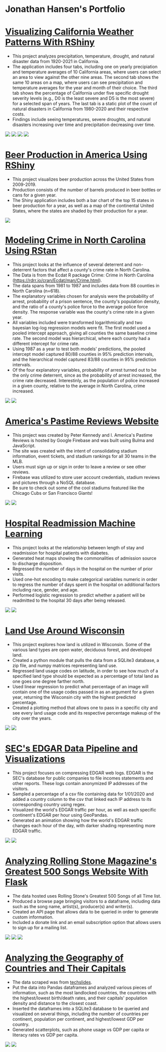 # Jonathan Hansen's Portfolio

# [Visualizing California Weather Patterns With RShiny](https://jonathanhansen808.shinyapps.io/californiaWeather/)
- This project analyzes precipitation, temperature, drought, and natural disaster data from 1920-2021 in California.
- The application includes four tabs, including one on yearly precipiation and temperature averages of 10 California areas, where users can select an area to view against the other nine areas. The second tab shows the same 10 areas on a map, where users can see precipitation and temperature averages for the year and month of their choice. The third tab shows the percentage of California under five specific drought severity levels (e.g., D0 is the least severe and D5 is the most severe) for a selected span of years. The last tab is a static plot of the count of natural disasters in California from 1980-2020 and their respective costs. 
- Findings include seeing temperatures, severe droughts, and natural disasters increasing over time and precipitation decreasing over time. 

![](/images/temp_plot.png)
![](/images/temp_map.png)
![](/images/drought.png)
![](/images/nat_disasters.png)

# [Beer Production in America Using RShiny](https://jonathanhansen808.shinyapps.io/beer/)
- This project visualizes beer production across the United States from 2009-2019. 
- Production consists of the number of barrels produced in beer bottles or cans for a given year.
- The Shiny application includes both a bar chart of the top 15 states in beer production for a year, as well as a map of the continental United States, where the states are shaded by their production for a year. 

![](/images/beer_app.png)

# [Modeling Crime in North Carolina Using RStan](https://github.com/jonathanhansen808/crime_modeling)
- This project looks at the influence of several deterrent and non-deterrent factors that affect a county's crime rate in North Carolina. 
- The Data is from the Ecdat R package Crime: Crime in North Carolina (https://rdrr.io/cran/Ecdat/man/Crime.html).
- The data spans from 1981 to 1987 and includes data from 88 counties in North Carolina (n=618). 
- The explanatory variables chosen for analysis were the probability of arrest, probability of a prison sentence, the county's population density, and the ratio of a county's police force to the average police force density. The response variable was the county's crime rate in a given year. 
- All variables included were transformed logarithmically and two bayesian log-log regression models were fit. The first model used a pooled intercept approach, giving all counties the same baseline crime rate. The second model was hierarchical, where each county had a different intercept for crime rate. 
- Using 1987 as a year to test both models' predictions, the pooled intercept model captured 80/88 counties in 95% prediction intervals, and the hierarchical model captured 83/88 counties in 95% prediction intervals. 
- Of the four explanatory variables, probability of arrest turned out to be the only crime deterrent, since as the probability of arrest increased, the crime rate decreased. Interestinly, as the population of police increased in a given county, relative to the average in North Carolina, crime increased. 

![](/images/MLR_OOS_hierarchical.png)
![](/images/county_baseline_probs.png)


# [America's Pastime Reviews Website](https://americaspastime-99f97.web.app) 
- This project was created by Peter Kennedy and I. America's Pastime Reviews is hosted by Google Firebase and was built using Bulma and JavaScript. 
- The site was created with the intent of consolidating stadium information, event tickets, and stadium rankings for all 30 teams in the MLB.
- Users must sign up or sign in order to leave a review or see other reviews. 
- Firebase was utilized to store user account credentials, stadium reviews and pictures through a NoSQL database. 
- Be sure to check out some of the cool stadiums featured like the Chicago Cubs or San Francisco Giants!  

![](/images/home.PNG)
![](/images/pit.PNG)

# [Hospital Readmission Machine Learning](https://github.com/Jonnyboyy808/Hospital_readmission)
- This project looks at the relationship between length of stay and readmission for hospital patients with diabetes. 
- Generated heat maps showing the commonalities of admission source to discharge disposition. 
- Regressed the number of days in the hospital on the number of prior visits. 
- Used one-hot encoding to make categorical variables numeric in order to regress the number of days spent in the hospital on additional factors including race, gender, and age.
- Performed logistic regression to predict whether a patient will be readmitted to the hospital 30 days after being released.

![](/images/Regression.png)
![](/images/Confusion.png)

# [Land Use Around Wisconsin](https://github.com/Jonnyboyy808/Wisconsin_land_use) 
- This project explores how land is utilized in Wisconsin. Some of the various land types are open water, deciduous forest, and developed land.  
- Created a python module that pulls the data from a SQLite3 database, a zip file, and numpy matrices representing land use.  
- Regressed land usage codes on latitude, in order to see how much of a specified land type should be expected as a percentage of total land as one goes one degree farther north.
- Used linear regression to predict what percentage of an image will contain one of the usage codes passed in as an argument for a given year, returning the Wisconsin city with the highest predicted percentage. 
- Created a plotting method that allows one to pass in a specific city and see every land usage code and its respective percentage makeup of the city over the years. 

![](/images/Madison.png)
![](/images/city_plot.png)

# [SEC's EDGAR Data Pipeline and Visualizations](https://github.com/Jonnyboyy808/Edgar_Data)
- This project focuses on compressing EDGAR web logs. EDGAR is the SEC's database for public companies to file incomes statements and other reports. These logs contain anonymized IP addresses of the visitors.
- Sampled a percentage of a csv file containing data for 1/01/2020 and added a country column to the csv that linked each IP address to its corresponding country using regex.
- Visualized the world's EDGAR traffic per hour, as well as each specific continent's EDGAR per hour using GeoPandas.
- Generated an animation showing how the world's EDGAR traffic changes each hour of the day, with darker shading representing more EDGAR traffic. 

![](/images/8pm.png)
![](/images/Europe.png)

# [Analyzing Rolling Stone Magazine's Greatest 500 Songs Website With Flask](https://github.com/Jonnyboyy808/Flask_data_website)
- The data hosted uses Rolling Stone's Greatest 500 Songs of all Time list. 
- Produced a browse page bringing visitors to a dataframe, including data such as the song name, artist(s), producer(s) and writer(s). 
- Created an API page that allows data to be queried in order to generate custom information.
- Included a donate link and an email subscription option that allows users to sign up for a mailing list. 

![](/images/Datasite_Homepage.png)
![](/images/Browse_DF.png)
![](/images/API.png)

# [Analyzing the Geography of Countries and Their Capitals](https://github.com/Jonnyboyy808/Country_and_Capital_Geography-)
- The data scraped was from [techslides](http://techslides.com/list-of-countries-and-capitals).
- Put the data into Pandas dataframes and analyzed various pieces of information, such as the most landlocked countries, the countries with the highest/lowest birth/death rates, and their capitals' population density and distance to the closest coast. 
- Inserted the dataframes into a SQLite3 database to be queried and visualized on several things, including the number of countries per continent, population per continent, and highest/lowest GDP per country.
- Generated scatterplots, such as phone usage vs GDP per capita or literacy rates vs GDP per capita.

![](/images/Death:Birth%20rate%20DF.png)
![](/images/Death-birth-rates.png)

